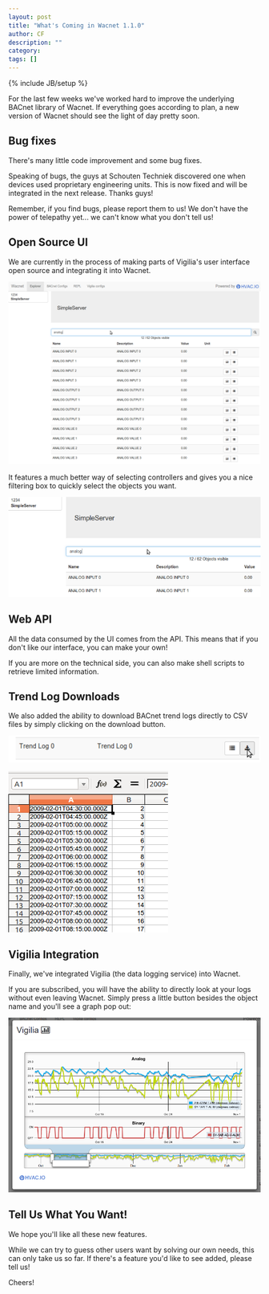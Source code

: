 ```yaml
---
layout: post
title: "What's Coming in Wacnet 1.1.0"
author: CF
description: ""
category: 
tags: []
---
```

{% include JB/setup %}

For the last few weeks we've worked hard to improve the underlying
BACnet library of Wacnet. If everything goes according to plan, a new
version of Wacnet should see the light of day pretty soon.

## Bug fixes

There's many little code improvement and some bug fixes.

Speaking of bugs, the guys at Schouten Techniek discovered one when
devices used proprietary engineering units. This is now fixed and will
be integrated in the next release. Thanks guys!

Remember, if you find bugs, please report them to us! We don't have
the power of telepathy yet... we can't know what you don't tell us!

## Open Source UI

We are currently in the process of making parts of Vigilia's
user interface open source and integrating it into Wacnet.

![Wacnet UI](/images/wacnet-1.1.0-preview1.png "Wacnet UI")

It features a much better way of selecting controllers and gives you a
nice filtering box to quickly select the objects you want.

![Wacnet Filtering Box](/images/wacnet-1.1.0-preview2.png "Wacnet Filtering Box")

## Web API

All the data consumed by the UI comes from the API. This means that
if you don't like our interface, you can make your own!

If you are more on the technical side, you can also make shell scripts
to retrieve limited information.

## Trend Log Downloads
We also added the ability to download BACnet trend logs directly to
CSV files by simply clicking on the download button.

![Download Trend Logs](/images/wacnet-1.1.0-preview3.png "Download Trend Logs")

![Trend Logs Into CSV](/images/wacnet-1.1.0-preview4.png "Trend Logs Into CSV")

## Vigilia Integration
Finally, we've integrated Vigilia (the data logging service)
into Wacnet.

If you are subscribed, you will have the ability to directly
look at your logs without even leaving Wacnet. Simply press a little
button besides the object name and you'll see a graph pop out:

![Vigilia Into Wacnet](/images/wacnet-1.1.0-preview5.png "Vigilia Into Wacnet")

## Tell Us What You Want!
We hope you'll like all these new features.

While we can try to guess other users want by solving our own needs,
this can only take us so far. If there's a feature you'd like to see
added, please tell us!

Cheers!
